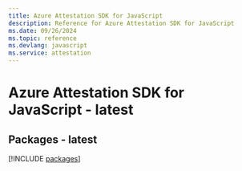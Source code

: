 ```yaml
---
title: Azure Attestation SDK for JavaScript
description: Reference for Azure Attestation SDK for JavaScript
ms.date: 09/26/2024
ms.topic: reference
ms.devlang: javascript
ms.service: attestation
---
```

# Azure Attestation SDK for JavaScript - latest
## Packages - latest
[!INCLUDE [packages](attestation-index.md)]